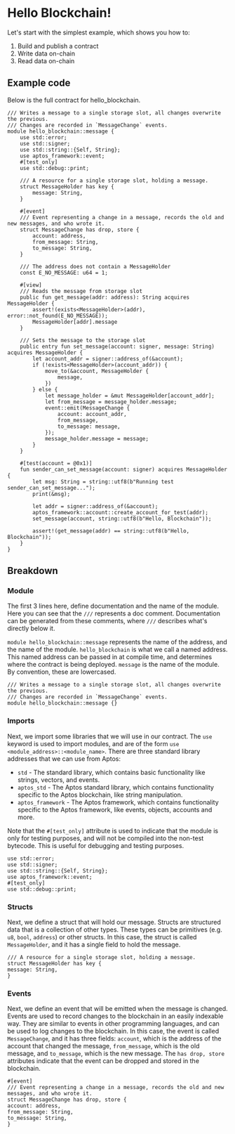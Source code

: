 # Hello Blockchain!

Let's start with the simplest example, which shows you how to:

1. Build and publish a contract
2. Write data on-chain
3. Read data on-chain

## Example code

Below is the full contract for hello_blockchain.

```move
/// Writes a message to a single storage slot, all changes overwrite the previous.
/// Changes are recorded in `MessageChange` events.
module hello_blockchain::message {
    use std::error;
    use std::signer;
    use std::string::{Self, String};
    use aptos_framework::event;
    #[test_only]
    use std::debug::print;

    /// A resource for a single storage slot, holding a message.
    struct MessageHolder has key {
        message: String,
    }

    #[event]
    /// Event representing a change in a message, records the old and new messages, and who wrote it.
    struct MessageChange has drop, store {
        account: address,
        from_message: String,
        to_message: String,
    }

    /// The address does not contain a MessageHolder
    const E_NO_MESSAGE: u64 = 1;

    #[view]
    /// Reads the message from storage slot
    public fun get_message(addr: address): String acquires MessageHolder {
        assert!(exists<MessageHolder>(addr), error::not_found(E_NO_MESSAGE));
        MessageHolder[addr].message
    }

    /// Sets the message to the storage slot
    public entry fun set_message(account: signer, message: String) acquires MessageHolder {
        let account_addr = signer::address_of(&account);
        if (!exists<MessageHolder>(account_addr)) {
            move_to(&account, MessageHolder {
                message,
            })
        } else {
            let message_holder = &mut MessageHolder[account_addr];
            let from_message = message_holder.message;
            event::emit(MessageChange {
                account: account_addr,
                from_message,
                to_message: message,
            });
            message_holder.message = message;
        }
    }

    #[test(account = @0x1)]
    fun sender_can_set_message(account: signer) acquires MessageHolder {
        let msg: String = string::utf8(b"Running test sender_can_set_message...");
        print(&msg);

        let addr = signer::address_of(&account);
        aptos_framework::account::create_account_for_test(addr);
        set_message(account, string::utf8(b"Hello, Blockchain"));

        assert!(get_message(addr) == string::utf8(b"Hello, Blockchain"));
    }
}
```

## Breakdown

### Module

The first 3 lines here, define documentation and the name of the module. Here you can see that the `///` represents a
doc comment. Documentation can be generated from these comments, where `///` describes what's directly below it.

`module hello_blockchain::message` represents the name of the address, and the name of the module.  `hello_blockchain`
is what we call a named address. This named address can be passed in at compile time, and determines where the contract
is being deployed.  `message` is the name of the module. By convention, these are lowercased.

```move
/// Writes a message to a single storage slot, all changes overwrite the previous.
/// Changes are recorded in `MessageChange` events.
module hello_blockchain::message {}
```

### Imports

Next, we import some libraries that we will use in our contract. The `use` keyword is used to import modules, and are of
the form `use <module_address>::<module_name>`. There are three standard library addresses that we can use from Aptos:

- `std` - The standard library, which contains basic functionality like strings, vectors, and events.
- `aptos_std` - The Aptos standard library, which contains functionality specific to the Aptos blockchain, like string
  manipulation.
- `aptos_framework` - The Aptos framework, which contains functionality specific to the Aptos framework, like events,
  objects, accounts and more.

Note that the `#[test_only]` attribute is used to indicate that the module is only for testing purposes, and will not be
compiled into the non-test bytecode. This is useful for debugging and testing purposes.

```move
use std::error;
use std::signer;
use std::string::{Self, String};
use aptos_framework::event;
#[test_only]
use std::debug::print;
```

### Structs

Next, we define a struct that will hold our message. Structs are structured data that is a collection of other types.
These types can be primitives (e.g. `u8`, `bool`, `address`) or other structs. In this case, the struct is called
`MessageHolder`, and it has a single field to hold the message.

```move
/// A resource for a single storage slot, holding a message.
struct MessageHolder has key {
message: String,
}
```

### Events

Next, we define an event that will be emitted when the message is changed. Events are used to record changes to the
blockchain in an easily indexable way. They are similar to events in other programming languages, and can be used to log
changes to the blockchain. In this case, the event is called `MessageChange`, and it has three fields: `account`, which
is the address of the account that changed the message, `from_message`, which is the old message, and `to_message`,
which
is the new message. The `has drop, store` attributes indicate that the event can be dropped and stored in the
blockchain.

```move
#[event]
/// Event representing a change in a message, records the old and new messages, and who wrote it.
struct MessageChange has drop, store {
account: address,
from_message: String,
to_message: String,
}
```
